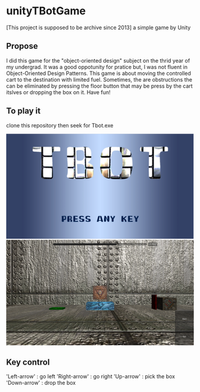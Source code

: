 # unityTBotGame
 [This project is supposed to be archive since 2013] a simple game by Unity

## Propose
I did this game for the "object-oriented design" subject on the thrid year of my undergrad. It was a good oppotunity for pratice but, I was not fluent in Object-Oriented Design Patterns. This game is about moving the controlled cart to the destination with limited fuel. Sometimes, the are obstructions the can be eliminated by pressing the floor button that may be press by the cart itslves or dropping the box on it. Have fun!

## To play it
clone this repository then seek for Tbot.exe

![](1.PNG)
![](2.PNG)

## Key control
'Left-arrow' : go left
'Right-arrow' : go right
'Up-arrow' : pick the box
'Down-arrow' : drop the box
